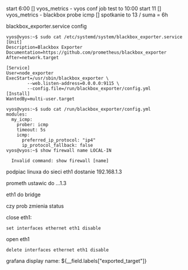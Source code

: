 start 6:00
[] vyos_metrics - vyos conf job test
to 10:00 
start 11
[] vyos_metrics - blackbox probe icmp
[] spotkanie
to 13 / suma = 6h

blackbox_exporter.service config
```
vyos@vyos:~$ sudo cat /etc/systemd/system/blackbox_exporter.service
[Unit]
Description=Blackbox Exporter
Documentation=https://github.com/prometheus/blackbox_exporter
After=network.target

[Service]
User=node_exporter
ExecStart=/usr/sbin/blackbox_exporter \
        --web.listen-address=0.0.0.0:9115 \
        --config.file=/run/blackbox_exporter/config.yml
[Install]
WantedBy=multi-user.target

vyos@vyos:~$ sudo cat /run/blackbox_exporter/config.yml
modules:
  my_icmp:
    prober: icmp
    timeout: 5s
    icmp:
      preferred_ip_protocol: "ip4"
      ip_protocol_fallback: false
vyos@vyos:~$ show firewall name LOCAL-IN

  Invalid command: show firewall [name]

```


podpiac linuxa do sieci eth1 dostanie 192.168.1.3

prometh ustawic do ...1.3

eth1 do bridge

czy prob zmienia status 

close eth1:
```
set interfaces ethernet eth1 disable
```
open eth1
```
delete interfaces ethernet eth1 disable
```
grafana display name:
${__field.labels["exported_target"]}

